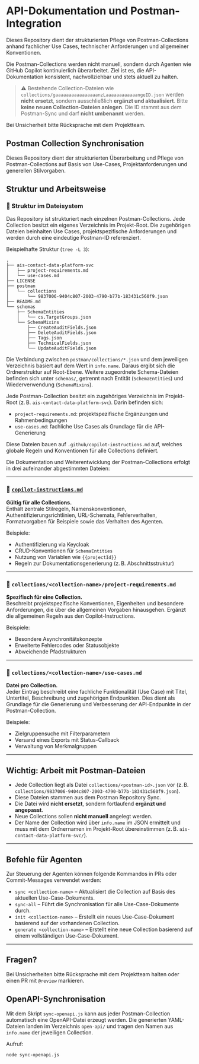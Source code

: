# API-Dokumentation und Postman-Integration

Dieses Repository dient der strukturierten Pflege von Postman-Collections anhand fachlicher Use Cases, technischer Anforderungen und allgemeiner Konventionen.

Die Postman-Collections werden nicht manuell, sondern durch Agenten wie GitHub Copilot kontinuierlich überarbeitet. Ziel ist es, die API-Dokumentation konsistent, nachvollziehbar und stets aktuell zu halten.

> ⚠️ Bestehende Collection-Dateien wie `collections/gaaaaaaaaaaaaaaaanzLaaaaaaaaaaaangeID.json` werden **nicht ersetzt**, sondern ausschließlich **ergänzt und aktualisiert**.
> Bitte **keine neuen Collection-Dateien anlegen**. Die ID stammt aus dem Postman-Sync und darf **nicht umbenannt** werden.

Bei Unsicherheit bitte Rücksprache mit dem Projektteam.

## Postman Collection Synchronisation

Dieses Repository dient der strukturierten Überarbeitung und Pflege von Postman-Collections auf Basis von Use-Cases, Projektanforderungen und generellen Stilvorgaben.

## Struktur und Arbeitsweise

### 📁 Struktur im Dateisystem

Das Repository ist strukturiert nach einzelnen Postman-Collections. Jede Collection besitzt ein eigenes Verzeichnis im Projekt-Root. Die zugehörigen Dateien beinhalten Use Cases, projektspezifische Anforderungen und werden durch eine eindeutige Postman-ID referenziert.

Beispielhafte Struktur (`tree -L 3`):

```
.
├── ais-contact-data-platform-svc
│   ├── project-requirements.md
│   └── use-cases.md
├── LICENSE
├── postman
│   └── collections
│       └── 9837006-9404c807-2003-4790-b77b-183431c560f9.json
├── README.md
└── schemas
    ├── SchemaEntities
    │   └── cs.TargetGroups.json
    └── SchemaMixins
        ├── CreateAuditFields.json
        ├── DeleteAuditFields.json
        ├── Tags.json
        ├── TechnicalFields.json
        └── UpdateAuditFields.json
```

Die Verbindung zwischen `postman/collections/*.json` und dem jeweiligen Verzeichnis basiert auf dem Wert in `info.name`. Daraus ergibt sich die Ordnerstruktur auf Root-Ebene. Weitere zugeordnete Schema-Dateien befinden sich unter `schemas/`, getrennt nach Entität (`SchemaEntities`) und Wiederverwendung (`SchemaMixins`).

Jede Postman-Collection besitzt ein zugehöriges Verzeichnis im Projekt-Root (z. B. `ais-contact-data-platform-svc`). Darin befinden sich:

- `project-requirements.md`: projektspezifische Ergänzungen und Rahmenbedingungen
- `use-cases.md`: fachliche Use Cases als Grundlage für die API-Generierung

Diese Dateien bauen auf `.github/copilot-instructions.md` auf, welches globale Regeln und Konventionen für alle Collections definiert.

Die Dokumentation und Weiterentwicklung der Postman-Collections erfolgt in drei aufeinander abgestimmten Dateien:

---

### 🔧 [`copilot-instructions.md`](.github/copilot-instructions.md)

**Gültig für alle Collections.**  
Enthält zentrale Stilregeln, Namenskonventionen, Authentifizierungsrichtlinien, URL-Schemata, Fehlerverhalten, Formatvorgaben für Beispiele sowie das Verhalten des Agenten.

Beispiele:

- Authentifizierung via Keycloak
- CRUD-Konventionen für `SchemaEntities`
- Nutzung von Variablen wie `{{projectId}}`
- Regeln zur Dokumentationsgenerierung (z. B. Abschnittsstruktur)

---

### 🧭 `collections/<collection-name>/project-requirements.md`

**Spezifisch für eine Collection.**  
Beschreibt projektspezifische Konventionen, Eigenheiten und besondere Anforderungen, die über die allgemeinen Vorgaben hinausgehen. Ergänzt die allgemeinen Regeln aus den Copilot-Instructions.

Beispiele:

- Besondere Asynchronitätskonzepte
- Erweiterte Fehlercodes oder Statusobjekte
- Abweichende Pfadstrukturen

---

### 📘 `collections/<collection-name>/use-cases.md`

**Datei pro Collection.**  
Jeder Eintrag beschreibt eine fachliche Funktionalität (Use Case) mit Titel, Untertitel, Beschreibung und zugehörigen Endpunkten. Dies dient als Grundlage für die Generierung und Verbesserung der API-Endpunkte in der Postman-Collection.

Beispiele:

- Zielgruppensuche mit Filterparametern
- Versand eines Exports mit Status-Callback
- Verwaltung von Merkmalgruppen

---

## Wichtig: Arbeit mit Postman-Dateien

- Jede Collection liegt als Datei `collections/<postman-id>.json` vor (z. B. `collections/9837006-9404c807-2003-4790-b77b-183431c560f9.json`).
- Diese Dateien stammen aus dem Postman Repository Sync.
- Die Datei wird **nicht ersetzt**, sondern fortlaufend **ergänzt und angepasst**.
- Neue Collections sollen **nicht manuell** angelegt werden.
- Der Name der Collection wird über `info.name` im JSON ermittelt und muss mit dem Ordnernamen im Projekt-Root übereinstimmen (z. B. `ais-contact-data-platform-svc/`).

---

## Befehle für Agenten

Zur Steuerung der Agenten können folgende Kommandos in PRs oder Commit-Messages verwendet werden:

- `sync <collection-name>` – Aktualisiert die Collection auf Basis des aktuellen Use-Case-Dokuments.
- `sync-all` – Führt die Synchronisation für alle Use-Case-Dokumente durch.
- `init <collection-name>` – Erstellt ein neues Use-Case-Dokument basierend auf der vorhandenen Collection.
- `generate <collection-name>` – Erstellt eine neue Collection basierend auf einem vollständigen Use-Case-Dokument.

---

## Fragen?

Bei Unsicherheiten bitte Rücksprache mit dem Projektteam halten oder einen PR mit `@review` markieren.

## OpenAPI-Synchronisation

Mit dem Skript `sync-openapi.js` kann aus jeder Postman-Collection automatisch
eine OpenAPI-Datei erzeugt werden. Die generierten YAML-Dateien landen im
Verzeichnis `open-api/` und tragen den Namen aus `info.name` der jeweiligen
Collection.

Aufruf:

```bash
node sync-openapi.js
```

